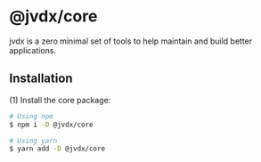 # @jvdx/core

jvdx is a zero minimal set of tools to help maintain and build better
applications.

## Installation

(1) Install the core package:

```bash
# Using npm
$ npm i -D @jvdx/core

# Using yarn
$ yarn add -D @jvdx/core
```
